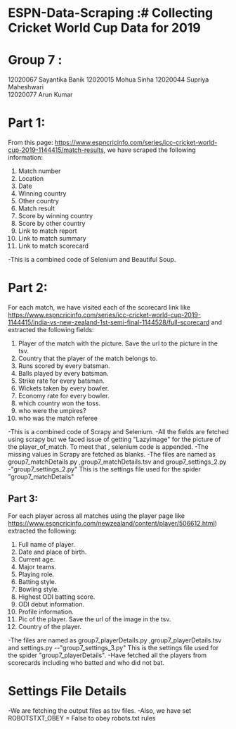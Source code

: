 # ESPN-Data-Scraping :# Collecting Cricket World Cup Data for 2019

# Group 7 :
12020067	Sayantika Banik	
12020015	Mohua Sinha	
12020044	Supriya Maheshwari	
12020077	Arun Kumar

# Part 1:
From this page: https://www.espncricinfo.com/series/icc-cricket-world-cup-2019-1144415/match-results,
we have scraped the following information:

1. Match number
2. Location
3. Date
4. Winning country
5. Other country
6. Match result
7. Score by winning country
8. Score by other country
9. Link to match report
10. Link to match summary
11. Link to match scorecard

-This is a combined code of Selenium and Beautiful Soup.


# Part 2:
For each match, we have visited each of the scorecard link like 
https://www.espncricinfo.com/series/icc-cricket-world-cup-2019-1144415/india-vs-new-zealand-1st-semi-final-1144528/full-scorecard 
and extracted the following fields:

1. Player of the match with the picture. Save the url to the picture in the tsv.
2. Country that the player of the match belongs to.
3. Runs scored by every batsman. 
4. Balls played by every batsman.
5. Strike rate for every batsman.
6. Wickets taken by every bowler.
7. Economy rate for every bowler.
8. which country won the toss.
9. who were the umpires?
10. who was the match referee


-This is a combined code of Scrapy and Selenium.
-All the fields are fetched using scrapy but we faced issue of getting "Lazyimage" for the picture of the player_of_match. To meet that , selenium code is appended.
-The missing values in Scrapy are fetched as blanks.
-The files are named as group7_matchDetails.py ,group7_matchDetails.tsv and group7_settings_2.py
-"group7_settings_2.py" This is the settings file used for the spider "group7_matchDetails"

## Part 3:

For each player across all matches using the player page 
like https://www.espncricinfo.com/newzealand/content/player/506612.html) 
extracted the following:

1. Full name of player.
2. Date and place of birth.
3. Current age.
4. Major teams.
5. Playing role.
5. Batting style.
6. Bowling style.
7. Highest ODI batting score.
8. ODI debut information.
9. Profile information.
10. Pic of the player. Save the url of the image in the tsv. 
11. Country of the player.

-The files are named as group7_playerDetails.py ,group7_playerDetails.tsv and settings.py
--"group7_settings_3.py" This is the settings file used for the spider "group7_playerDetails".
-Have fetched all the players from scorecards including who batted and who did not bat.

# Settings File Details

-We are fetching the output files as tsv files.
-Also, we have set ROBOTSTXT_OBEY = False to obey robots.txt rules

